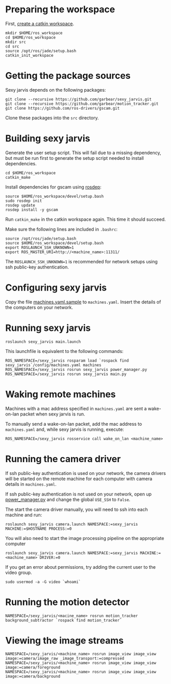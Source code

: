 # Preparing the workspace

First, [create a catkin workspace](http://wiki.ros.org/catkin/Tutorials/create_a_workspace).

```shell
mkdir $HOME/ros_workspace
cd $HOME/ros_workspace
mkdir src
cd src
source /opt/ros/jade/setup.bash
catkin_init_workspace
```

# Getting the package sources

Sexy jarvis depends on the following packages:

```shell
git clone --recursive https://github.com/garbear/sexy_jarvis.git
git clone --recursive https://github.com/garbear/motion_tracker.git
git clone https://github.com/ros-drivers/gscam.git
```

Clone these packages into the `src` directory.

# Building sexy jarvis

Generate the user setup script. This will fail due to a missing dependency, but must be run first to generate the setup script needed to install dependencies.

```shell
cd $HOME/ros_workspace
catkin_make
```

Install dependencies for gscam using [rosdep](http://wiki.ros.org/jade/Installation/Ubuntu#Initialize_rosdep):

```shell
source $HOME/ros_workspace/devel/setup.bash
sudo rosdep init
rosdep update
rosdep install -y gscam
```

Run `catkin_make` in the catkin workspace again. This time it should succeed.

Make sure the following lines are included in `.bashrc`:

```shell
source /opt/ros/jade/setup.bash
source $HOME/ros_workspace/devel/setup.bash
export ROSLAUNCH_SSH_UNKNOWN=1
export ROS_MASTER_URI=http://<machine_name>:11311/
```

The `ROSLAUNCH_SSH_UNKNOWN=1` is recommended for network setups using ssh public-key authentication.

# Configuring sexy jarvis

Copy the file [machines.yaml.sample](https://github.com/garbear/sexy_jarvis/blob/master/config/machines.yaml.sample) to `machines.yaml`. Insert the details of the computers on your network.

# Running sexy jarvis

```shell
roslaunch sexy_jarvis main.launch
```

This launchfile is equivalent to the following commands:

```shell
ROS_NAMESPACE=/sexy_jarvis rosparam load `rospack find sexy_jarvis`/config/machines.yaml machines
ROS_NAMESPACE=/sexy_jarvis rosrun sexy_jarvis power_manager.py
ROS_NAMESPACE=/sexy_jarvis rosrun sexy_jarvis main.py
```

# Waking remote machines

Machines with a mac address specified in `machines.yaml` are sent a wake-on-lan packet when sexy jarvis is run.

To manually send a wake-on-lan packet, add the mac address to `machines.yaml` and, while sexy jarvis is running, execute:

```shell
ROS_NAMESPACE=/sexy_jarvis rosservice call wake_on_lan <machine_name>
```

# Running the camera driver

If ssh public-key authentication is used on your network, the camera drivers will be started on the remote machine for each computer with camera details in `machines.yaml`.

If ssh public-key authentication is not used on your network, open up [power_manager.py](https://github.com/garbear/sexy_jarvis/blob/master/scripts/power_manager.py) and change the global `USE_SSH` to `False`.

The start the camera driver manually, you will need to ssh into each machine and run:

```shell
roslaunch sexy_jarvis camera.launch NAMESPACE:=sexy_jarvis MACHINE:=$HOSTNAME PROCESS:=0
```

You will also need to start the image processing pipeline on the appropriate computer

```shell
roslaunch sexy_jarvis camera.launch NAMESPACE:=sexy_jarvis MACHINE:=<machine_name> DRIVER:=0
```

If you get an error about permissions, try adding the current user to the video group.

```shell
sudo usermod -a -G video `whoami`
```

# Running the motion detector

```shell
NAMESPACE=/sexy_jarvis/<macine_name> rosrun motion_tracker background_subtractor `rospack find motion_tracker`
```

# Viewing the image streams

```shell
NAMESPACE=/sexy_jarvis/<machine_name> rosrun image_view image_view image:=camera/image_raw _image_transport:=compressed
NAMESPACE=/sexy_jarvis/<machine_name> rosrun image_view image_view image:=camera/foreground
NAMESPACE=/sexy_jarvis/<machine_name> rosrun image_view image_view image:=camera/background
```

